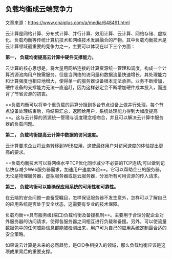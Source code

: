 ## 负载均衡成云端竞争力

文章来源：https://www.cnaiplus.com/a/media/648491.html

云计算是网格计算、分布式计算、并行计算、效用计算、云计算、网络存储、虚拟化、负载均衡等传统计算机技术和网络技术发展融合的产物。其中负载均衡技术是云计算领域最重要的竞争力之一，主要可以体现在以下三个方面：

**第一， 负载均衡提高云计算中硬件支撑能力。**

云计算的核心思想是，将大量用网络连接的计算资源统一管理和调度，构成一个计算资源池向用户按需服务。但是当网络的访问量和数据流量快速增长，其处理能力和计算强度也相应地增大，使得单一的服务器设备根本无法承担。业务不断增加，硬件设备的支撑能力无法一直追赶，因为这样必定会不断增加硬件成本投入，而违背了节省资源的初衷。

==负载均衡可以将单个重负载的运算分担到多台节点设备上做并行处理，每个节点设备处理结束后，将结果汇总，返回给用户，系统处理能力得到大幅度提高==。这与云计算的资源统一管理与调度理念相吻合，并且可以解决云计算中服务器的负载问题。

**第二， 负载均衡提高云计算中数据的访问速度。**

云计算要求企业将业务转移到WEB应用，这使最终用户对访问速度的体验提出更高的要求。

==负载均衡技术可以将网络水平TCP优化同步减少不必要的TCP连结;可以做到记忆快存减少Web服务器需求，加速用户速度体验==。它可以帮助企业的服务器，无论是物理服务器，虚拟服务器或是云服务器，分发所有可用资源的传入请求。

**第三， 负载均衡可以能确保应用系统的可用性和可靠性。**

在云端的安全问题一直备受瞩目，怎样保证服务器不发生意外，怎样可以了解自己的应用系统是否处于安全状态，这需要有专业的技术保障。

负载均衡==具有服务级(端口)负载均衡及备援机制==。主要用于合理分配企业对外服务器的访问请求，使得各服务器之间相互进行负载和备援。另外，可以使流量数据包中的任何威胁信息都能被检测出来，用户可为自己的应用系统定制最合适的安全策略。

如果说云计算是未来的必然趋势，是CIO争相投入的领域，那么负载均衡应该是这项成果背后的重要支撑。

